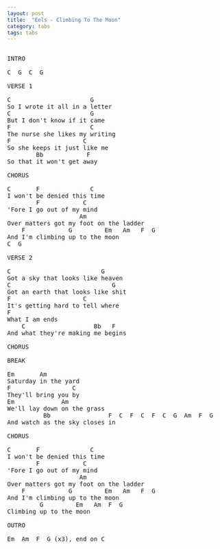 ```yaml
---
layout: post
title:  "Eels - Climbing To The Moon"
category: tabs
tags: tabs
---
```

<pre>

INTRO

C  G  C  G

VERSE 1

C                      G
So I wrote it all in a letter
C                      G
But I don't know if it came
F                      C
The nurse she likes my writing
F                    C
So she keeps it just like me
        Bb            F
So that it won't get away

CHORUS

C       F              C
I won't be denied this time
        F            C
'Fore I go out of my mind
                    Am
Over matters got my foot on the ladder
    F            G         Em   Am   F  G
And I'm climbing up to the moon
C  G

VERSE 2

C                         G
Got a sky that looks like heaven
C                            G
Got an earth that looks like shit
F                    C
It's getting hard to tell where
F
What I am ends
    C                   Bb   F
And what they're making me begins

CHORUS

BREAK

Em       Am
Saturday in the yard
F                 C
They'll bring you by
Em             Am
We'll lay down on the grass
          Bb                F  C  F  C  F  C  G  Am  F  G
And watch as the sky closes in

CHORUS

C       F              C
I won't be denied this time
        F            C
'Fore I go out of my mind
                    Am
Over matters got my foot on the ladder
    F            G         Em   Am   F  G
And I'm climbing up to the moon
         G         Em   Am  F  G
Climbing up to the moon

OUTRO

Em  Am  F  G (x3), end on C

</pre>
